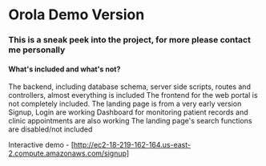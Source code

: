 # Orola Demo Version

### This is a sneak peek into the project, for more please contact me personally

#### What's included and what's not?
The backend, including database schema, server side scripts, routes and controllers, almost everything is included
The frontend for the web portal is not completely included. The landing page is from a very early version
Signup, Login are working
Dashboard for monitoring patient records and clinic appointments are also working
The landing page's search functions are disabled/not included

Interactive demo - [http://ec2-18-219-162-164.us-east-2.compute.amazonaws.com/signup]
